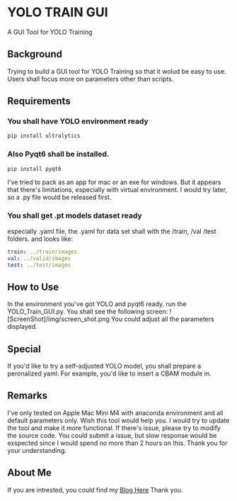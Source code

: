 # YOLO TRAIN GUI 
A GUI Tool for YOLO Training

## Background
Trying to build a GUI tool for YOLO Training so that it wolud be easy to use.
Users shall focus more on parameters other than scripts.

## Requirements
### You shall have YOLO environment ready
```bash
pip install ultralytics
```
### Also Pyqt6 shall be installed. 
```bash
pip install pyqt6
```
I've tried to pack as an app for mac or an exe for windows.
But it appears that there's limitations, especially with virtual environment.
I would try later, so a .py file would be released first.
### You shall get .pt models dataset ready
especially .yaml file, the .yaml for data set shall with the /train, /val /test folders. and looks like:
```yaml
train: ../train/images
val: ../valid/images
test: ../test/images
```
## How to Use
In the environment you've got YOLO and pyqt6 ready, run the YOLO_Train_GUI.py.
You shall see the following screen:
![ScreenShot]/img/screen_shot.png
You could adjust all the parameters displayed.

## Special
If you'd like to try a self-adjusted YOLO model, you shall prepare a peronalized yaml.
For example, you'd like to insert a CBAM module in.

## Remarks
I've only tested on Apple Mac Mini M4 with anaconda environment and all default parameters only.
Wish this tool would help you.
I would try to update the tool and make it more functional.
If there's issue, please try to modify the source code.
You could submit a issue, but slow response would be exspected since I would spend no more than 2 hours on this. Thank you for your understanding.

## About Me
If you are intrested, you could find my [Blog Here](https://kevinblog.zone.id "Kevin's Blog")
Thank you.